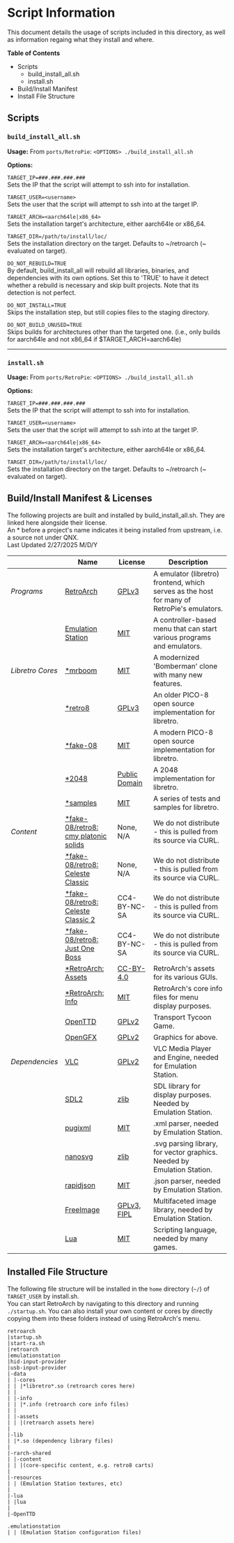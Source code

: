 # Script Information
This document details the usage of scripts included in this directory, as well as information regaing what they install and where.

**Table of Contents**
- Scripts
  - build_install_all.sh
  - install.sh
- Build/Install Manifest
- Install File Structure


## Scripts

### `build_install_all.sh`
**Usage:** From `ports/RetroPie`: `<OPTIONS> ./build_install_all.sh` 

**Options:** 

`TARGET_IP=###.###.###.###` \
Sets the IP that the script will attempt to ssh into for installation. 

`TARGET_USER=<username>` \
Sets the user that the script will attempt to ssh into at the target IP. 

`TARGET_ARCH=<aarch64le|x86_64>` \
Sets the installation target's architecture, either aarch64le or x86_64. 

`TARGET_DIR=/path/to/install/loc/` \
Sets the installation directory on the target. Defaults to ~/retroarch (~ evaluated on target).

`DO_NOT_REBUILD=TRUE` \
By default, build_install_all will rebuild all libraries, binaries, and dependencies with its own options. Set this to 'TRUE' to have it detect whether a rebuild is necessary and skip built projects. Note that its detection is not perfect.

`DO_NOT_INSTALL=TRUE` \
Skips the installation step, but still copies files to the staging directory.

`DO_NOT_BUILD_UNUSED=TRUE` \
Skips builds for architectures other than the targeted one. (i.e., only builds for aarch64le and not x86_64 if $TARGET_ARCH=aarch64le)

---- 

### `install.sh`
**Usage:** From `ports/RetroPie`: `<OPTIONS> ./build_install_all.sh` 

**Options:** 

`TARGET_IP=###.###.###.###` \
Sets the IP that the script will attempt to ssh into for installation. 

`TARGET_USER=<username>` \
Sets the user that the script will attempt to ssh into at the target IP. 

`TARGET_ARCH=<aarch64le|x86_64>` \
Sets the installation target's architecture, either aarch64le or x86_64. 

`TARGET_DIR=/path/to/install/loc/` \
Sets the installation directory on the target. Defaults to ~/retroarch (~ evaluated on target).

## Build/Install Manifest & Licenses

The following projects are built and installed by build_install_all.sh. They are linked here alongside their license. \
An * before a project's name indicates it being installed from upstream, i.e. a source not under QNX. \
Last Updated 2/27/2025 M/D/Y

|                |Name                                           |License|Description|
|----------------|-----------------------------------------------|-------|-----------|
|*Programs*      |[RetroArch](RetroArch/README.md)               |[GPLv3](https://docs.libretro.com/development/licenses/) |A emulator (libretro) frontend, which serves as the host for many of RetroPie's emulators.|
|                |[Emulation Station](EmulationStation/README.md)|[MIT](https://github.com/Aloshi/EmulationStation/blob/master/LICENSE.md)| A controller-based menu that can start various programs and emulators.|
|*Libretro Cores*|[*mrboom](libretro-cores/mrboom/README.md)      |[MIT](https://github.com/Javanaise/mrboom-libretro/blob/master/LICENSE)| A modernized 'Bomberman' clone with many new features.|
|                |[*retro8](libretro-cores/retro8/README.md)      |[GPLv3](https://github.com/Jakz/retro8/blob/master/LICENSE)|An older PICO-8 open source implementation for libretro.|
|                |[*fake-08](libretro-cores/fake-08/README.md)      |[MIT](https://github.com/jtothebell/fake-08/blob/master/LICENSE.MD)|A modern PICO-8 open source implementation for libretro.|
|                |[*2048](libretro-cores/2048/README.md)          |[Public Domain](https://github.com/libretro/libretro-2048/blob/master/COPYING)|A 2048 implementation for libretro.|
|                |[*samples](libretro-cores/test/)                |[MIT](https://github.com/libretro/libretro-samples/blob/master/license)|A series of tests and samples for libretro.|
|*Content*       |[*fake-08/retro8: cmy platonic solids](https://www.lexaloffle.com/bbs/?pid=cmyplatonicsolids-0)|None, N/A|We do not distribute - this is pulled from its source via CURL.|
|                |[*fake-08/retro8: Celeste Classic](https://www.lexaloffle.com/bbs/?pid=11722)|None, N/A|We do not distribute - this is pulled from its source via CURL.|
|                |[*fake-08/retro8: Celeste Classic 2](https://www.lexaloffle.com/bbs/?pid=86783)|CC4-BY-NC-SA|We do not distribute - this is pulled from its source via CURL.|
|                |[*fake-08/retro8: Just One Boss](https://www.lexaloffle.com/bbs/?pid=49234)|CC4-BY-NC-SA|We do not distribute - this is pulled from its source via CURL.|
|                |[*RetroArch: Assets](https://github.com/libretro/retroarch-assets)  |[CC-BY-4.0](https://github.com/libretro/retroarch-assets/blob/master/COPYING)|RetroArch's assets for its various GUIs.|
|                |[*RetroArch: Info](https://github.com/libretro/libretro-core-info)                          |[MIT](https://github.com/libretro/libretro-core-info/blob/master/COPYING)|RetroArch's core info files for menu display purposes.|
|                |[OpenTTD](OpenTTD/README.md)            |[GPLv2](https://wiki.openttd.org/License)|Transport Tycoon Game.|
|                |[OpenGFX](OpenTTD/README.md)            |[GPLv2](https://github.com/OpenTTD/OpenGFX/blob/master/README.md#50-license)|Graphics for above.|
|*Dependencies*  |[VLC](../vlc/README.md)                        |[GPLv2](https://www.videolan.org/legal.html)|VLC Media Player and Engine, needed for Emulation Station.|
|                |[SDL2](../SDL/README.md)                       |[zlib](https://www.libsdl.org/license.php)|SDL library for display purposes. Needed by Emulation Station.|
|                |[pugixml](../pugixml/README.md)                |[MIT](https://pugixml.org/license.html)|.xml parser, needed by Emulation Station.|
|                |[nanosvg](../nanosvg/README.md)                |[zlib](https://github.com/memononen/nanosvg/blob/master/LICENSE.txt)|.svg parsing library, for vector graphics. Needed by Emulation Station.|
|                |[rapidjson](../rapidjson/README.md)            |[MIT](https://github.com/Tencent/rapidjson/blob/master/license.txt)|.json parser, needed by Emulation Station.|
|                |[FreeImage](../FreeImage/README.md)            |[GPLv3, FIPL](https://freeimage.sourceforge.io/license.html)|Multifaceted image library, needed by Emulation Station.|
|                |[Lua](../lua/README.md)            |[MIT](https://www.lua.org/license.html)|Scripting language, needed by many games.|

## Installed File Structure
The following file structure will be installed in the `home` directory (`~/`) of `TARGET_USER` by install.sh. \
You can start RetroArch by navigating to this directory and running `./startup.sh`. You can also install your own content or cores by directly copying them into these folders instead of using RetroArch's menu.

```
retroarch
|startup.sh
|start-ra.sh
|retroarch
|emulationstation
|hid-input-provider
|usb-input-provider
|-data
| |-cores
| | |*libretro*.so (retroarch cores here)
| |
| |-info
| | |*.info (retroarch core info files)
| |
| |-assets
| | |(retroarch assets here)
|
|-lib
| |*.so (dependency library files)
|
|-rarch-shared
| |-content
| | |(core-specific content, e.g. retro8 carts)
|
|-resources
| | (Emulation Station textures, etc)
|
|-lua
| |lua
|
|-OpenTTD

.emulationstation
| | (Emulation Station configuration files)
```
